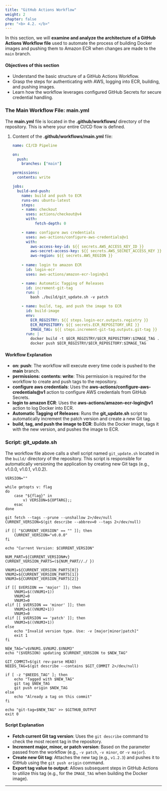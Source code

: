 ```yaml
---
title: "GitHub Actions Workflow"
weight: 2
chapter: false
pre: "<b> 4.2. </b>"
---
```


In this section, we will **examine and analyze the architecture of a GitHub Actions Workflow file** used to automate the process of building Docker images and pushing them to Amazon ECR when changes are made to the `main` branch.

#### Objectives of this section

* Understand the basic structure of a GitHub Actions Workflow.
* Grasp the steps for authenticating with AWS, logging into ECR, building, and pushing images.
* Learn how the workflow leverages configured GitHub Secrets for secure credential handling.

### The Main Workflow File: main.yml

The **main.yml** file is located in the **.github/workflows/** directory of the repository. This is where your entire CI/CD flow is defined.

1.  Content of the **.github/workflows/main.yml** file:

    ```yaml
    name: CI/CD Pipeline

    on:
      push:
        branches: ["main"]

    permissions:
      contents: write

    jobs:
      build-and-push:
        name: build and push to ECR
        runs-on: ubuntu-latest
        steps:
        - name: checkout
          uses: actions/checkout@v4
          with:
              fetch-depth: 0

        - name: configure aws credentials
          uses: aws-actions/configure-aws-credentials@v1
          with:
            aws-access-key-id: ${{ secrets.AWS_ACCESS_KEY_ID }}
            aws-secret-access-key: ${{ secrets.AWS_SECRET_ACCESS_KEY }}
            aws-region: ${{ secrets.AWS_REGION }}
            
        - name: login to amazon ECR
          id: login-ecr
          uses: aws-actions/amazon-ecr-login@v1

        - name: Automatic Tagging of Releases
          id: increment-git-tag
          run: |
            bash ./build/git_update.sh -v patch

        - name: build, tag, and push the image to ECR
          id: build-image
          env:
            ECR_REGISTRY: ${{ steps.login-ecr.outputs.registry }}
            ECR_REPOSITORY: ${{ secrets.ECR_REPOSITORY_URI }}
            IMAGE_TAG: ${{ steps.increment-git-tag.outputs.git-tag }}
          run: |
            docker build -t $ECR_REGISTRY/$ECR_REPOSITORY:$IMAGE_TAG .
            docker push $ECR_REGISTRY/$ECR_REPOSITORY:$IMAGE_TAG
    ```

#### Workflow Explanation

* **on: push**: The workflow will execute every time code is pushed to the **main** branch.
* **permissions: contents: write**: This permission is required for the workflow to create and push tags to the repository.
* **configure aws credentials**: Uses the **aws-actions/configure-aws-credentials@v1** action to configure AWS credentials from GitHub Secrets.
* **login to amazon ECR**: Uses the **aws-actions/amazon-ecr-login@v1** action to log Docker into ECR.
* **Automatic Tagging of Releases**: Runs the **git_update.sh** script to automatically increment the patch version and create a new Git tag.
* **build, tag, and push the image to ECR**: Builds the Docker image, tags it with the new version, and pushes the image to ECR.

### Script: git_update.sh

The workflow file above calls a shell script named `git_update.sh` located in the `build/` directory of the repository. This script is responsible for automatically versioning the application by creating new Git tags (e.g., v1.0.0, v1.0.1, v1.0.2).

    VERSION=""

    while getopts v: flag
    do
        case "${flag}" in
            v) VERSION=${OPTARG};;
        esac
    done

    git fetch --tags --prune --unshallow 2>/dev/null
    CURRENT_VERSION=$(git describe --abbrev=0 --tags 2>/dev/null)

    if [[ "$CURRENT_VERSION" == "" ]]; then
        CURRENT_VERSION="v0.0.0"
    fi

    echo "Current Version: $CURRENT_VERSION"

    NUM_PART=${CURRENT_VERSION#v}
    CURRENT_VERSION_PARTS=(${NUM_PART//./ })

    VNUM1=${CURRENT_VERSION_PARTS[0]}
    VNUM2=${CURRENT_VERSION_PARTS[1]}
    VNUM3=${CURRENT_VERSION_PARTS[2]}

    if [[ $VERSION == 'major' ]]; then
        VNUM1=$((VNUM1+1))
        VNUM2=0
        VNUM3=0
    elif [[ $VERSION == 'minor' ]]; then
        VNUM2=$((VNUM2+1))
        VNUM3=0
    elif [[ $VERSION == 'patch' ]]; then
        VNUM3=$((VNUM3+1))
    else
        echo "Invalid version type. Use: -v [major|minor|patch]"
        exit 1
    fi

    NEW_TAG="v$VNUM1.$VNUM2.$VNUM3"
    echo "($VERSION) updating $CURRENT_VERSION to $NEW_TAG"

    GIT_COMMIT=$(git rev-parse HEAD)
    NEEDS_TAG=$(git describe --contains $GIT_COMMIT 2>/dev/null)

    if [ -z "$NEEDS_TAG" ]; then
        echo "Tagged with $NEW_TAG"
        git tag $NEW_TAG
        git push origin $NEW_TAG
    else
        echo "Already a tag on this commit"
    fi

    echo "git-tag=$NEW_TAG" >> $GITHUB_OUTPUT
    exit 0

#### Script Explanation

* **Fetch current Git tag version**: Uses the `git describe` command to check the most recent tag in the repository.
* **Increment major, minor, or patch version**: Based on the parameter passed from the workflow (e.g., `-v patch`, `-v minor`, or `-v major`).
* **Create new Git tag**: Attaches the new tag (e.g., `v1.2.3`) and pushes it to GitHub using the `git push origin` command.
* **Export tag value to output**: Allows subsequent steps in GitHub Actions to utilize this tag (e.g., for the `IMAGE_TAG` when building the Docker image).

---